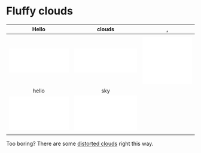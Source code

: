 # Fluffy clouds

| Hello  | clouds  | ,|
| :------------: | :------------: | :---: |
|   |   ||
|![1](./Cloud_1.png)|![2](./Cloud_2.png)|![5](./Cloud_5.png)|
| hello  | sky  |
|![3](./Cloud_3.png)|![4](./Cloud_4.png)
|   |   |


Too boring? There are some [distorted clouds](../Distorted-Clouds/) right this way.
